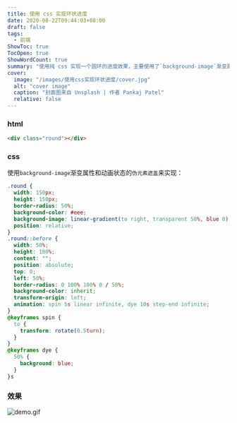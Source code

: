 ```yaml
---
title: 使用 css 实现环状进度
date: 2020-08-22T09:44:03+08:00
draft: false
tags:
  - 前端
ShowToc: true
TocOpen: true
ShowWordCount: true
summary: "使用纯 css 实现一个圆环的进度效果，主要使用了`background-image`渐变属性和动画状态的`伪元素遮盖`来实现"
cover:
  image: "/images/使用css实现环状进度/cover.jpg"
  alt: "cover image"
  caption: "封面图来自 Unsplash | 作者 Pankaj Patel"
  relative: false
---
```


### html

```html
<div class="round"></div>
```

### css

使用`background-image`渐变属性和动画状态的`伪元素遮盖`来实现：

```css
.round {
  width: 150px;
  height: 150px;
  border-radius: 50%;
  background-color: #eee;
  background-image: linear-gradient(to right, transparent 50%, blue 0);
  position: relative;
}
.round::before {
  width: 50%;
  height: 100%;
  content: "";
  position: absolute;
  top: 0;
  left: 50%;
  border-radius: 0 100% 100% 0 / 50%;
  background-color: inherit;
  transform-origin: left;
  animation: spin 5s linear infinite, dye 10s step-end infinite;
}
@keyframes spin {
  to {
    transform: rotate(0.5turn);
  }
}
@keyframes dye {
  50% {
    background: blue;
  }
}s
```

### 效果

![demo.gif](/images/使用css实现环状进度/demo.gif)

